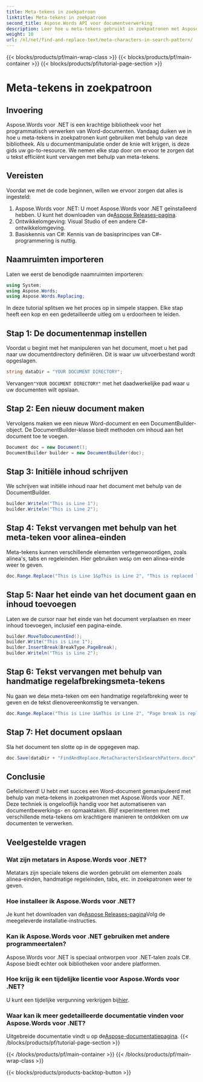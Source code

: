 ```yaml
---
title: Meta-tekens in zoekpatroon
linktitle: Meta-tekens in zoekpatroon
second_title: Aspose.Words API voor documentverwerking
description: Leer hoe u meta-tekens gebruikt in zoekpatronen met Aspose.Words voor .NET in deze gedetailleerde, stapsgewijze handleiding. Optimaliseer uw documentverwerking.
weight: 10
url: /nl/net/find-and-replace-text/meta-characters-in-search-pattern/
---
```


{{< blocks/products/pf/main-wrap-class >}}
{{< blocks/products/pf/main-container >}}
{{< blocks/products/pf/tutorial-page-section >}}

# Meta-tekens in zoekpatroon

## Invoering

Aspose.Words voor .NET is een krachtige bibliotheek voor het programmatisch verwerken van Word-documenten. Vandaag duiken we in hoe u meta-tekens in zoekpatronen kunt gebruiken met behulp van deze bibliotheek. Als u documentmanipulatie onder de knie wilt krijgen, is deze gids uw go-to-resource. We nemen elke stap door om ervoor te zorgen dat u tekst efficiënt kunt vervangen met behulp van meta-tekens.

## Vereisten

Voordat we met de code beginnen, willen we ervoor zorgen dat alles is ingesteld:

1. Aspose.Words voor .NET: U moet Aspose.Words voor .NET geïnstalleerd hebben. U kunt het downloaden van de[Aspose Releases-pagina](https://releases.aspose.com/words/net/).
2. Ontwikkelomgeving: Visual Studio of een andere C#-ontwikkelomgeving.
3. Basiskennis van C#: Kennis van de basisprincipes van C#-programmering is nuttig.

## Naamruimten importeren

Laten we eerst de benodigde naamruimten importeren:

```csharp
using System;
using Aspose.Words;
using Aspose.Words.Replacing;
```

In deze tutorial splitsen we het proces op in simpele stappen. Elke stap heeft een kop en een gedetailleerde uitleg om u erdoorheen te leiden.

## Stap 1: De documentenmap instellen

Voordat u begint met het manipuleren van het document, moet u het pad naar uw documentdirectory definiëren. Dit is waar uw uitvoerbestand wordt opgeslagen.

```csharp
string dataDir = "YOUR DOCUMENT DIRECTORY";
```

 Vervangen`"YOUR DOCUMENT DIRECTORY"` met het daadwerkelijke pad waar u uw documenten wilt opslaan.

## Stap 2: Een nieuw document maken

Vervolgens maken we een nieuw Word-document en een DocumentBuilder-object. De DocumentBuilder-klasse biedt methoden om inhoud aan het document toe te voegen.

```csharp
Document doc = new Document();
DocumentBuilder builder = new DocumentBuilder(doc);
```

## Stap 3: Initiële inhoud schrijven

We schrijven wat initiële inhoud naar het document met behulp van de DocumentBuilder.

```csharp
builder.Writeln("This is Line 1");
builder.Writeln("This is Line 2");
```

## Stap 4: Tekst vervangen met behulp van het meta-teken voor alinea-einden

Meta-tekens kunnen verschillende elementen vertegenwoordigen, zoals alinea's, tabs en regeleinden. Hier gebruiken we`&p` om een alinea-einde weer te geven.

```csharp
doc.Range.Replace("This is Line 1&pThis is Line 2", "This is replaced line");
```

## Stap 5: Naar het einde van het document gaan en inhoud toevoegen

Laten we de cursor naar het einde van het document verplaatsen en meer inhoud toevoegen, inclusief een pagina-einde.

```csharp
builder.MoveToDocumentEnd();
builder.Write("This is Line 1");
builder.InsertBreak(BreakType.PageBreak);
builder.Writeln("This is Line 2");
```

## Stap 6: Tekst vervangen met behulp van handmatige regelafbrekingsmeta-tekens

 Nu gaan we de`&m` meta-teken om een handmatige regelafbreking weer te geven en de tekst dienovereenkomstig te vervangen.

```csharp
doc.Range.Replace("This is Line 1&mThis is Line 2", "Page break is replaced with new text.");
```

## Stap 7: Het document opslaan

Sla het document ten slotte op in de opgegeven map.

```csharp
doc.Save(dataDir + "FindAndReplace.MetaCharactersInSearchPattern.docx");
```

## Conclusie

Gefeliciteerd! U hebt met succes een Word-document gemanipuleerd met behulp van meta-tekens in zoekpatronen met Aspose.Words voor .NET. Deze techniek is ongelooflijk handig voor het automatiseren van documentbewerkings- en opmaaktaken. Blijf experimenteren met verschillende meta-tekens om krachtigere manieren te ontdekken om uw documenten te verwerken.

## Veelgestelde vragen

### Wat zijn metatars in Aspose.Words voor .NET?
Metatars zijn speciale tekens die worden gebruikt om elementen zoals alinea-einden, handmatige regeleinden, tabs, etc. in zoekpatronen weer te geven.

### Hoe installeer ik Aspose.Words voor .NET?
 Je kunt het downloaden van de[Aspose Releases-pagina](https://releases.aspose.com/words/net/)Volg de meegeleverde installatie-instructies.

### Kan ik Aspose.Words voor .NET gebruiken met andere programmeertalen?
Aspose.Words voor .NET is speciaal ontworpen voor .NET-talen zoals C#. Aspose biedt echter ook bibliotheken voor andere platformen.

### Hoe krijg ik een tijdelijke licentie voor Aspose.Words voor .NET?
 U kunt een tijdelijke vergunning verkrijgen bij[hier](https://purchase.aspose.com/temporary-license/).

### Waar kan ik meer gedetailleerde documentatie vinden voor Aspose.Words voor .NET?
 Uitgebreide documentatie vindt u op de[Aspose-documentatiepagina](https://reference.aspose.com/words/net/).
{{< /blocks/products/pf/tutorial-page-section >}}

{{< /blocks/products/pf/main-container >}}
{{< /blocks/products/pf/main-wrap-class >}}

{{< blocks/products/products-backtop-button >}}
